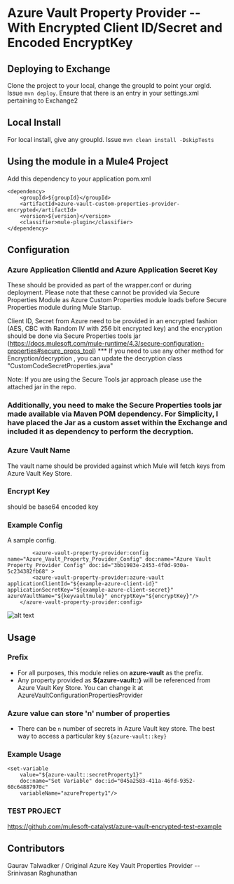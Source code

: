 # Azure Vault Property Provider -- With Encrypted Client ID/Secret and Encoded EncryptKey


## Deploying to Exchange
Clone the project to your local, change the groupId to point your orgId. Issue `mvn deploy`.
Ensure that there is an entry in your settings.xml pertaining to Exchange2

## Local Install
For local install, give any groupId. Issue `mvn clean install -DskipTests`

## Using the module in a Mule4 Project
Add this dependency to your application pom.xml

```
<dependency>
	<groupId>${groupId}</groupId>
	<artifactId>azure-vault-custom-properties-provider-encrypted</artifactId>
	<version>${version}</version>
	<classifier>mule-plugin</classifier>
</dependency>
```

## Configuration


### Azure Application ClientId and Azure Application Secret Key
These should be provided as part of the wrapper.conf or during deployment.
Please note that these cannot be provided via Secure Properties Module as Azure Custom Properties module loads before Secure Properties module during Mule Startup.

Client ID, Secret from Azure need to be provided in an encrypted fashion (AES, CBC with Random IV with 256 bit encrypted key) and the encryption should be done via Secure Properties tools jar (https://docs.mulesoft.com/mule-runtime/4.3/secure-configuration-properties#secure_props_tool) *** If you need to use any other method for Encryption/decryption , you can update the decryption class "CustomCodeSecretProperties.java"

Note: If you are using the Secure Tools jar approach please use the attached jar in the repo. 

### Additionally, you need to make the Secure Properties tools jar made available via Maven POM dependency. For Simplicity, I have placed the Jar as a custom asset within the Exchange and included it as dependency to perform the decryption. 


### Azure Vault Name
The vault name should be provided against which Mule will fetch keys from
Azure Vault Key Store.

### Encrypt Key 
should be base64 encoded key

### Example Config
A sample config.
```
		<azure-vault-property-provider:config name="Azure_Vault_Property_Provider_Config" doc:name="Azure Vault Property Provider Config" doc:id="3bb1983e-2453-4f0d-930a-5c234382fb68" >
		<azure-vault-property-provider:azure-vault applicationClientId="${example-azure-client-id}" applicationSecretKey="${example-azure-client-secret}" azureVaultName="${keyvaultmule}" encryptKey="${encryptKey}"/>
	</azure-vault-property-provider:config>
```

![alt text](encrypted_AzureVaultConnector.png)

## Usage

### Prefix
- For all purposes, this module relies on **azure-vault** as the prefix.
- Any property provided as **${azure-vault::}** will be referenced from Azure Vault Key Store.
You can change it at AzureVaultConfigurationPropertiesProvider

### Azure value can store 'n' number of  properties
- There can be `n` number of secrets in Azure Vault key store. The best way to access a particular key
`${azure-vault::key}`

### Example Usage

```
<set-variable
    value="${azure-vault::secretProperty1}"
    doc:name="Set Variable" doc:id="045a2583-411a-46fd-9352-60c64887970c"
    variableName="azureProperty1"/>

```

### TEST PROJECT

https://github.com/mulesoft-catalyst/azure-vault-encrypted-test-example

## Contributors
 Gaurav Talwadker / Original Azure Key Vault Properties Provider -- Srinivasan Raghunathan
